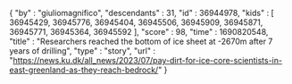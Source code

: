 {
  "by" : "giuliomagnifico",
  "descendants" : 31,
  "id" : 36944978,
  "kids" : [ 36945429, 36945776, 36945404, 36945506, 36945909, 36945871, 36945771, 36945364, 36945592 ],
  "score" : 98,
  "time" : 1690820548,
  "title" : "Researchers reached the bottom of ice sheet at -2670m after 7 years of drilling",
  "type" : "story",
  "url" : "https://news.ku.dk/all_news/2023/07/pay-dirt-for-ice-core-scientists-in-east-greenland-as-they-reach-bedrock/"
}
